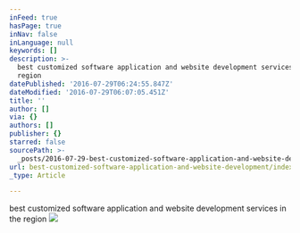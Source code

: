 ```yaml
---
inFeed: true
hasPage: true
inNav: false
inLanguage: null
keywords: []
description: >-
  best customized software application and website development services in the
  region
datePublished: '2016-07-29T06:24:55.847Z'
dateModified: '2016-07-29T06:07:05.451Z'
title: ''
author: []
via: {}
authors: []
publisher: {}
starred: false
sourcePath: >-
  _posts/2016-07-29-best-customized-software-application-and-website-development.md
url: best-customized-software-application-and-website-development/index.html
_type: Article

---
```

best customized software application and website development services in the region
![](https://the-grid-user-content.s3-us-west-2.amazonaws.com/a585fbec-148e-4b3f-92d7-82e0985057e5.png)